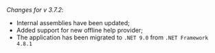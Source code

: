 _Changes for v 3.7.2_:
- Internal assemblies have been updated;
- Added support for new offline help provider;
- The application has been migrated to `.NET 9.0` from `.NET Framework 4.8.1`

